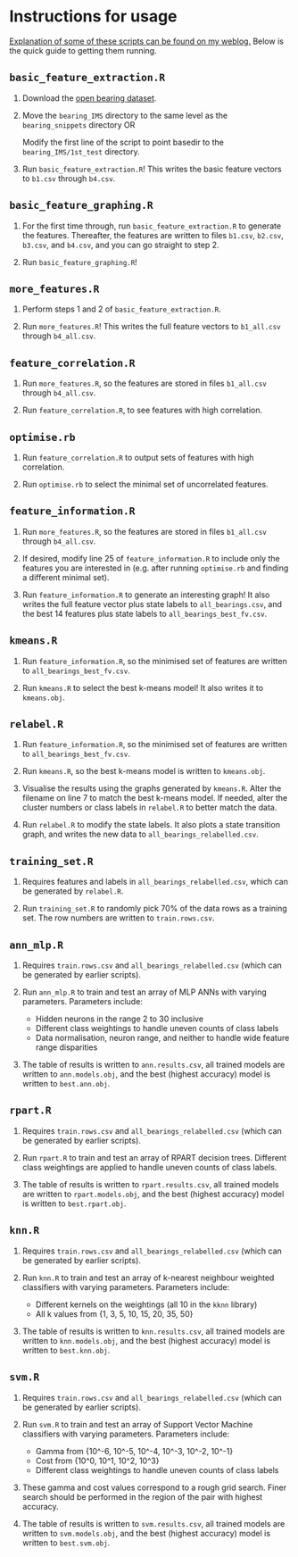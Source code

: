 # Instructions for usage

[Explanation of some of these scripts can be found on my weblog.](http://cowlet.org) Below is the quick guide to getting them running.


## `basic_feature_extraction.R`

1.  Download the [open bearing dataset](http://ti.arc.nasa.gov/c/3/).

2.  Move the `bearing_IMS` directory to the same level as the `bearing_snippets` directory OR
    
    Modify the first line of the script to point basedir to the `bearing_IMS/1st_test` directory.

3.  Run `basic_feature_extraction.R`! This writes the basic feature vectors to `b1.csv` through `b4.csv`.


## `basic_feature_graphing.R`

1.  For the first time through, run `basic_feature_extraction.R` to generate the features. Thereafter, the features are written to files `b1.csv`, `b2.csv`, `b3.csv`, and `b4.csv`, and you can go straight to step 2.

2.  Run `basic_feature_graphing.R`! 


## `more_features.R`

1.  Perform steps 1 and 2 of `basic_feature_extraction.R`.

2.  Run `more_features.R`! This writes the full feature vectors to `b1_all.csv` through `b4_all.csv`.


## `feature_correlation.R`

1.  Run `more_features.R`, so the features are stored in files `b1_all.csv` through `b4_all.csv`.

2.  Run `feature_correlation.R`, to see features with high correlation.

## `optimise.rb`

1.  Run `feature_correlation.R` to output sets of features with high correlation.

2.  Run `optimise.rb` to select the minimal set of uncorrelated features.


## `feature_information.R`

1.  Run `more_features.R`, so the features are stored in files `b1_all.csv` through `b4_all.csv`.

2.  If desired, modify line 25 of `feature_information.R` to include only the features you are interested in (e.g. after running `optimise.rb` and finding a different minimal set).

3.  Run `feature_information.R` to generate an interesting graph! It also writes the full feature vector plus state labels to `all_bearings.csv`, and the best 14 features plus state labels to `all_bearings_best_fv.csv`.


## `kmeans.R`

1.  Run `feature_information.R`, so the minimised set of features are written to `all_bearings_best_fv.csv`.

2.  Run `kmeans.R` to select the best k-means model! It also writes it to `kmeans.obj`.


## `relabel.R`

1.  Run `feature_information.R`, so the minimised set of features are written to `all_bearings_best_fv.csv`.

2.  Run `kmeans.R`, so the best k-means model is written to `kmeans.obj`.

3.  Visualise the results using the graphs generated by `kmeans.R`. Alter the filename on line 7 to match the best k-means model. If needed, alter the cluster numbers or class labels in `relabel.R` to better match the data.

3.  Run `relabel.R` to modify the state labels. It also plots a state transition graph, and writes the new data to `all_bearings_relabelled.csv`.


## `training_set.R`

1.  Requires features and labels in `all_bearings_relabelled.csv`, which can be generated by `relabel.R`.

2.  Run `training_set.R` to randomly pick 70% of the data rows as a training set. The row numbers are written to `train.rows.csv`.

## `ann_mlp.R`

1.  Requires `train.rows.csv` and `all_bearings_relabelled.csv` (which can be generated by earlier scripts).

2.  Run `ann_mlp.R` to train and test an array of MLP ANNs with varying parameters. Parameters include:
    *  Hidden neurons in the range 2 to 30 inclusive
    *  Different class weightings to handle uneven counts of class labels
    *  Data normalisation, neuron range, and neither to handle wide feature range disparities

3.  The table of results is written to `ann.results.csv`, all trained models are written to `ann.models.obj`, and the best (highest accuracy) model is written to `best.ann.obj`.


## `rpart.R`

1.  Requires `train.rows.csv` and `all_bearings_relabelled.csv` (which can be generated by earlier scripts).

2.  Run `rpart.R` to train and test an array of RPART decision trees. Different class weightings are applied to handle uneven counts of class labels.

3.  The table of results is written to `rpart.results.csv`, all trained models are written to `rpart.models.obj`, and the best (highest accuracy) model is written to `best.rpart.obj`.

## `knn.R`

1.  Requires `train.rows.csv` and `all_bearings_relabelled.csv` (which can be generated by earlier scripts).

2.  Run `knn.R` to train and test an array of k-nearest neighbour weighted classifiers with varying parameters. Parameters include:
    *  Different kernels on the weightings (all 10 in the `kknn` library)
    *  All k values from {1, 3, 5, 10, 15, 20, 35, 50}

3.  The table of results is written to `knn.results.csv`, all trained models are written to `knn.models.obj`, and the best (highest accuracy) model is written to `best.knn.obj`.

## `svm.R`

1.  Requires `train.rows.csv` and `all_bearings_relabelled.csv` (which can be generated by earlier scripts).

2.  Run `svm.R` to train and test an array of Support Vector Machine classifiers with varying parameters. Parameters include:
    *  Gamma from {10^-6, 10^-5, 10^-4, 10^-3, 10^-2, 10^-1}
    *  Cost from {10^0, 10^1, 10^2, 10^3} 
    *  Different class weightings to handle uneven counts of class labels

3.  These gamma and cost values correspond to a rough grid search. Finer search should be performed in the region of the pair with highest accuracy.

4.  The table of results is written to `svm.results.csv`, all trained models are written to `svm.models.obj`, and the best (highest accuracy) model is written to `best.svm.obj`.

